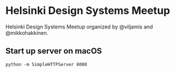 # Helsinki Design Systems Meetup

Helsinki Design Systems Meetup organized by @viljamis and @mikkohakkinen.

## Start up server on macOS

`python -m SimpleHTTPServer 8000`
